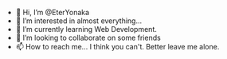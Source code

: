 - 👋 Hi, I’m @EterYonaka
- 👀 I’m interested in almost everything...
- 🌱 I’m currently learning Web Development.
- 💞️ I’m looking to collaborate on some friends
- 📫 How to reach me... I think you can't. Better leave me alone.

<!---
EterYonaka/EterYonaka is a ✨ special ✨ repository because its `README.md` (this file) appears on your GitHub profile.
You can click the Preview link to take a look at your changes.
--->
